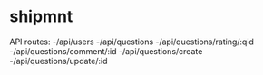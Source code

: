 # shipmnt

API routes:
-/api/users
-/api/questions
-/api/questions/rating/:qid
-/api/questions/comment/:id
-/api/questions/create
-/api/questions/update/:id

